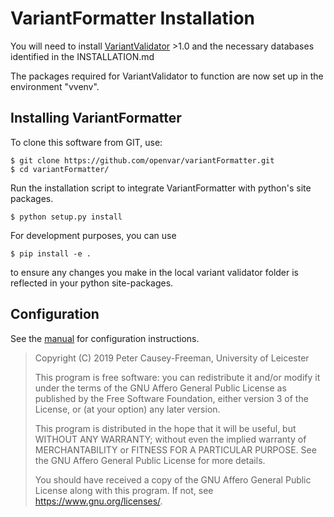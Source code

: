 # VariantFormatter Installation

You will need to install [VariantValidator](https://github.com/openvar/variantValidator) >1.0 and the necessary databases identified in the INSTALLATION.md

The packages required for VariantValidator to function are now set up in the environment "vvenv".

## Installing VariantFormatter

To clone this software from GIT, use:
```
$ git clone https://github.com/openvar/variantFormatter.git
$ cd variantFormatter/
```

Run the installation script to integrate VariantFormatter with python's site packages.
```
$ python setup.py install
```

For development purposes, you can use
```
$ pip install -e .
```
to ensure any changes you make in the local variant validator folder is reflected in your python site-packages.

## Configuration

See the [manual](MANUAL.md) for configuration instructions.


> <LICENSE>
> Copyright (C) 2019  Peter Causey-Freeman, University of Leicester
> 
> This program is free software: you can redistribute it and/or modify
> it under the terms of the GNU Affero General Public License as
> published by the Free Software Foundation, either version 3 of the
> License, or (at your option) any later version.
> 
> This program is distributed in the hope that it will be useful,
> but WITHOUT ANY WARRANTY; without even the implied warranty of
> MERCHANTABILITY or FITNESS FOR A PARTICULAR PURPOSE.  See the
> GNU Affero General Public License for more details.
> 
> You should have received a copy of the GNU Affero General Public License
> along with this program.  If not, see <https://www.gnu.org/licenses/>.
> </LICENSE>
